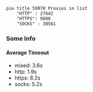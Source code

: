 
```mermaid
pie title 59970 Proxies in list
    "HTTP" : 27642
    "HTTPS": 9608
    "SOCKS" : 30561
```

### Some Info
#### Average Timeout

- mixed: 3.6s
- http: 1.9s
- https: 8.2s
- socks: 5.2s